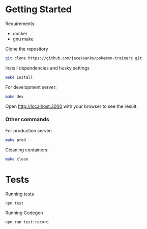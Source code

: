 # Getting Started

Requirements:

- docker
- gnu make

Clone the repository

```bash
git clone https://github.com/jaceksanko/pokemon-trainers.git
```

Install dependencies and husky settings

```bash
make install
```

For development server:

```bash
make dev
```

Open [http://localhost:3000](http://localhost:3000) with your browser to see the result.

### Other commands

For production server:

```bash
make prod
```

Cleaning containers:

```bash
make clean
```

# Tests

Running tests 

```bash
npm test
```

Running Codegen
```bash
npm run test:record
```